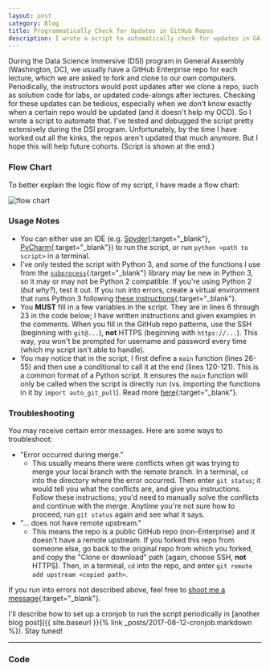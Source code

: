 ```yaml
---
layout: post
category: Blog
title: Programmatically Check for Updates in GitHub Repos
description: I wrote a script to automatically check for updates in GA repos, for example, solution code posted.
---
```

During the Data Science Immersive (DSI) program in General Assembly (Washington, DC), we usually have a GitHub Enterprise repo for each lecture, which we are asked to fork and clone to our own computers.
Periodically, the instructors would post updates after we clone a repo, such as solution code for labs, or updated code-alongs after lectures.
Checking for these updates can be tedious, especially when we don't know exactly when a certain repo would be updated (and it doesn't help my OCD).
So I wrote a script to automate that.
I've tested and debugged the script pretty extensively during the DSI program.
Unfortunately, by the time I have worked out all the kinks, the repos aren't updated that much anymore.
But I hope this will help future cohorts.
(Script is shown at the end.)

### Flow Chart
To better explain the logic flow of my script, I have made a flow chart:

![flow chart](activity_diagram.png)

### Usage Notes
- You can either use an IDE (e.g. [Spyder](https://pythonhosted.org/spyder/installation.html){:target="_blank"}, [PyCharm](https://www.jetbrains.com/pycharm/){:target="_blank"}) to run the script, or run `python <path to script>` in a terminal.
- I've only tested the script with Python 3, and some of the functions I use from the  [`subprocess`](https://docs.python.org/3/library/subprocess.html){:target="_blank"} library may be new in Python 3, so it may or may not be Python 2 compatible. If you're using Python 2 (_but why?_), test it out. If you run into errors, create a virtual environment that runs Python 3 following [these instructions](https://conda.io/docs/user-guide/tasks/manage-python.html#installing-a-different-version-of-python){:target="_blank"}.
- You __MUST__ fill in a few variables in the script. They are in lines 6 through 23 in the code below; I have written instructions and given examples in the comments. When you fill in the GitHub repo patterns, use the SSH (beginning with `git@...`), __not__ HTTPS (beginning with `https://...`). This way, you won't be prompted for username and password every time (which my script isn't able to handle).
- You may notice that in the script, I first define a `main` function (lines 26-55) and then use a conditional to call it at the end (lines 120-121). This is a common format of a Python script. It ensures the `main` function will only be called when the script is directly run (vs. importing the functions in it by `import auto_git_pull`). Read more [here](https://stackoverflow.com/questions/419163/what-does-if-name-main-do){:target="_blank"}.


### Troubleshooting
You may receive certain error messages.
Here are some ways to troubleshoot:
- "Error occurred during merge."
  - This usually means there were conflicts when git was trying to merge your local branch with the remote branch.
In a terminal, `cd` into the directory where the error occurred.
Then enter `git status`; it would tell you what the conflicts are, and give you instructions.
Follow these instructions; you'd need to manually solve the conflicts and continue with the merge.
Anytime you're not sure how to proceed, run `git status` again and see what it says.
- "... does not have remote upstream."
  - This means the repo is a public GitHub repo (non-Enterprise) and it doesn't have a remote upstream. If you forked this repo from someone else, go back to the original repo from which you forked, and copy the "Clone or download" path (again, choose SSH, __not__ HTTPS). Then, in a terminal, `cd` into the repo, and enter `git remote add upstream <copied path>`.

If you run into errors not described above, feel free to [shoot me a message](https://docs.google.com/forms/d/e/1FAIpQLSeORqtyVnOE6XKKdiSApBe_hCAolf8a539jcJwBm98uy1fnDA/viewform?usp=sf_link){:target="_blank"}.

I'll describe how to set up a cronjob to run the script periodically in [another blog post]({{ site.baseurl }}{% link _posts/2017-08-12-cronjob.markdown %}). Stay tuned!

---

### Code

<script src="https://gist.github.com/Ailuropoda1864/347cc3f19837fec8edfa63f8108b2017.js"></script>
